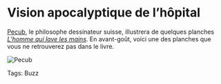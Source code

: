 # Vision apocalyptique de l&#8217;hôpital

[Pecub](http://www.pecub.ch/), le philosophe dessinateur suisse, illustrera de quelques planches [*L’homme qui lave les mains*](http://blog.tcrouzet.com/homme-qui-lave-les-mains/). En avant-goût, voici une des planches que vous ne retrouverez pas dans le livre.

![Pecub](http://blog.tcrouzet.comhttps://tcrouzet.com/images_tc/2013/09/pl_01.jpg)



Tags: Buzz
